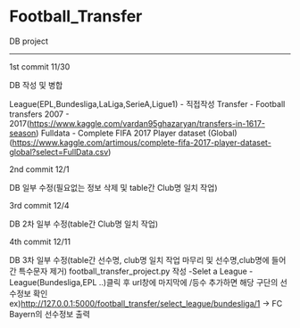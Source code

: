 # Football_Transfer
DB project

-------
1st commit 11/30

DB 작성 및 병합

League(EPL,Bundesliga,LaLiga,SerieA,Ligue1) - 직접작성
Transfer - Football transfers 2007 - 2017(https://www.kaggle.com/vardan95ghazaryan/transfers-in-1617-season)
Fulldata - Complete FIFA 2017 Player dataset (Global)(https://www.kaggle.com/artimous/complete-fifa-2017-player-dataset-global?select=FullData.csv)


2nd commit 12/1

DB 일부 수정(필요없는 정보 삭제 및 table간 Club명 일치 작업)



3rd commit 12/4

DB 2차 일부 수정(table간 Club명 일치 작업)

4th commit 12/11

DB 3차 일부 수정(table간 선수명, club명 일치 작업 마무리 및 선수명,club명에 들어간 특수문자 제거)
football_transfer_project.py 작성 
-Selet a League -League(Bundesliga,EPL ..)클릭 후 url창에 마지막에 /등수 추가하면 해당 구단의 선수정보 확인
ex)http://127.0.0.1:5000/football_transfer/select_league/bundesliga/1 -> FC Bayern의 선수정보 출력
